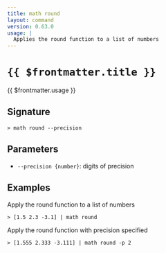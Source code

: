 ```yaml
---
title: math round
layout: command
version: 0.63.0
usage: |
  Applies the round function to a list of numbers
---
```


# `{{ $frontmatter.title }}`

<div style='white-space: pre-wrap;'>{{ $frontmatter.usage }}</div>

## Signature

```> math round --precision```

## Parameters

 -  `--precision {number}`: digits of precision

## Examples

Apply the round function to a list of numbers
```shell
> [1.5 2.3 -3.1] | math round
```

Apply the round function with precision specified
```shell
> [1.555 2.333 -3.111] | math round -p 2
```
